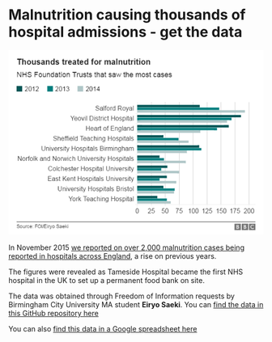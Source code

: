 # Malnutrition causing thousands of hospital admissions - get the data

![Chart](https://github.com/BBC-Data-Unit/malnutrition/blob/master/Malnutrition%20causing%20thousands%20of%20hospital%20admissions%20%20%20BBC%20News.png)

In November 2015 [we reported on over 2,000 malnutrition cases being reported in hospitals across England](http://www.bbc.co.uk/news/uk-england-34777348), a rise on previous years.

The figures were revealed as Tameside Hospital became the first NHS hospital in the UK to set up a permanent food bank on site.

The data was obtained through Freedom of Information requests by Birmingham City University MA student **Eiryo Saeki**. You can [find the data in this GitHub repository here](https://github.com/BBC-Data-Unit/malnutrition/blob/master/Malnutrition%20cases%20reported%20by%20NHS%20foundation%20trusts%202012_14.csv)

You can also [find this data in a Google spreadsheet here](https://docs.google.com/spreadsheets/d/1pSoobDun95Ay4VYpHjB2uLqujPzM8-2Shbv_1rOeIbc/edit?usp=sharing)
